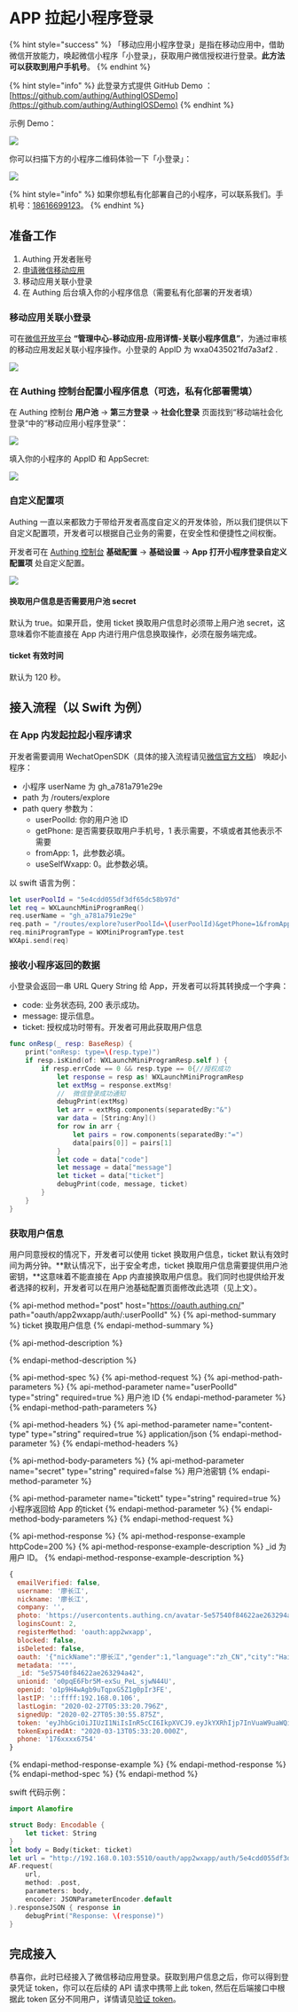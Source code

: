 # APP 拉起小程序登录

{% hint style="success" %}
「移动应用小程序登录」是指在移动应用中，借助微信开放能力，唤起微信小程序「小登录」，获取用户微信授权进行登录。**此方法可以获取到用户手机号**。
{% endhint %}

{% hint style="info" %}
此登录方式提供 GitHub Demo ：[https://github.com/authing/AuthingIOSDemo](https://github.com/authing/AuthingIOSDemo)
{% endhint %}

示例 Demo：

![](../../.gitbook/assets/2.gif)

你可以扫描下方的小程序二维码体验一下「小登录」：

![](../../.gitbook/assets/image%20%28334%29.png)



{% hint style="info" %}
如果你想私有化部署自己的小程序，可以联系我们。手机号：[18616699123](tel:18616699123)。
{% endhint %}

## 准备工作

1. Authing 开发者账号
2. [申请微信移动应用](https://open.weixin.qq.com/cgi-bin/frame?t=home/app_tmpl&lang=zh_CN)
3. 移动应用关联小登录
4. 在 Authing 后台填入你的小程序信息（需要私有化部署的开发者填）

### 移动应用关联小登录

可在[微信开放平台](https://open.weixin.qq.com/) **“管理中心-移动应用-应用详情-关联小程序信息”**，为通过审核的移动应用发起关联小程序操作。小登录的 AppID 为 wxa0435021fd7a3af2 .

![](../../.gitbook/assets/image%20%28363%29.png)

### 在 Authing 控制台配置小程序信息（可选，私有化部署需填）

在 Authing 控制台 **用户池** -&gt; **第三方登录** -&gt; **社会化登录** 页面找到“移动端社会化登录“中的“移动应用小程序登录“：

![](../../.gitbook/assets/image%20%2824%29.png)

填入你的小程序的 AppID 和 AppSecret:

![](../../.gitbook/assets/image%20%28181%29.png)

### 自定义配置项

Authing 一直以来都致力于带给开发者高度自定义的开发体验，所以我们提供以下自定义配置项，开发者可以根据自己业务的需要，在安全性和便捷性之间权衡。

开发者可在 [Authing 控制台](https://authing.cn/dashboard) **基础配置** -&gt; **基础设置** -&gt; **App 打开小程序登录自定义配置项** 处自定义配置。

![](../../.gitbook/assets/image%20%28489%29.png)

#### 换取用户信息是否需要用户池 secret

默认为 true。如果开启，使用 ticket 换取用户信息时必须带上用户池 secret，这意味着你不能直接在 App 内进行用户信息换取操作，必须在服务端完成。

#### ticket 有效时间

默认为 120 秒。

## 接入流程（以 Swift 为例）

### 在 App 内发起拉起小程序请求

开发者需要调用 WechatOpenSDK（具体的接入流程请见[微信官方文档](https://developers.weixin.qq.com/doc/oplatform/Mobile_App/Access_Guide/iOS.html)） 唤起小程序：

* 小程序 userName 为 gh\_a781a791e29e
* path 为 /routers/explore
* path query 参数为：
  * userPoolId: 你的用户池 ID
  * getPhone: 是否需要获取用户手机号，1 表示需要，不填或者其他表示不需要
  * fromApp: 1，此参数必填。
  * useSelfWxapp: 0。此参数必填。

以 swift 语言为例：

```swift
let userPoolId = "5e4cdd055df3df65dc58b97d"
let req = WXLaunchMiniProgramReq()
req.userName = "gh_a781a791e29e"
req.path = "/routes/explore?userPoolId=\(userPoolId)&getPhone=1&fromApp=1&useSelfWxapp=0"
req.miniProgramType = WXMiniProgramType.test
WXApi.send(req)
```

### 接收小程序返回的数据

小登录会返回一串 URL Query String 给 App，开发者可以将其转换成一个字典：

* code: 业务状态码, 200 表示成功。
* message: 提示信息。
* ticket: 授权成功时带有。开发者可用此获取用户信息

```swift
func onResp(_ resp: BaseResp) {
    print("onResp: type=\(resp.type)")
    if resp.isKind(of: WXLaunchMiniProgramResp.self ) {
        if resp.errCode == 0 && resp.type == 0{//授权成功
            let response = resp as! WXLaunchMiniProgramResp
            let extMsg = response.extMsg!
            //  微信登录成功通知
            debugPrint(extMsg)
            let arr = extMsg.components(separatedBy:"&")
            var data = [String:Any]()
            for row in arr {
                let pairs = row.components(separatedBy:"=")
                data[pairs[0]] = pairs[1]
            }
            let code = data["code"]
            let message = data["message"]
            let ticket = data["ticket"]
            debugPrint(code, message, ticket)
        }
    }
}
```

### 获取用户信息

用户同意授权的情况下，开发者可以使用 ticket 换取用户信息，ticket 默认有效时间为两分钟。**默认情况下，出于安全考虑，ticket 换取用户信息需要提供用户池密钥，**这意味着不能直接在 App 内直接换取用户信息。我们同时也提供给开发者选择的权利，开发者可以在用户池基础配置页面修改此选项（见上文）。

{% api-method method="post" host="https://oauth.authing.cn/" path="oauth/app2wxapp/auth/:userPoolId" %}
{% api-method-summary %}
 ticket 换取用户信息
{% endapi-method-summary %}

{% api-method-description %}

{% endapi-method-description %}

{% api-method-spec %}
{% api-method-request %}
{% api-method-path-parameters %}
{% api-method-parameter name="userPoolId" type="string" required=true %}
用户池 ID
{% endapi-method-parameter %}
{% endapi-method-path-parameters %}

{% api-method-headers %}
{% api-method-parameter name="content-type" type="string" required=true %}
application/json
{% endapi-method-parameter %}
{% endapi-method-headers %}

{% api-method-body-parameters %}
{% api-method-parameter name="secret" type="string" required=false %}
用户池密钥
{% endapi-method-parameter %}

{% api-method-parameter name="tickett" type="string" required=true %}
小程序返回给 App 的ticket
{% endapi-method-parameter %}
{% endapi-method-body-parameters %}
{% endapi-method-request %}

{% api-method-response %}
{% api-method-response-example httpCode=200 %}
{% api-method-response-example-description %}
\_id 为用户 ID。
{% endapi-method-response-example-description %}

```javascript
{
  emailVerified: false,
  username: '廖长江',
  nickname: '廖长江',
  company: '',
  photo: 'https://usercontents.authing.cn/avatar-5e57540f84622ae263294a42-1582781455906',
  loginsCount: 2,
  registerMethod: 'oauth:app2wxapp',
  blocked: false,
  isDeleted: false,
  oauth: '{"nickName":"廖长江","gender":1,"language":"zh_CN","city":"Haidian","province":"Beijing","country":"China","avatarUrl":"https://wx.qlogo.cn/mmopen/vi_32/8INxh2bxDMiaU05jLqvWBszALu2u8Qw4iaxV58v4fERaDWV8yunE7icNiahJdxkOCNfGosqXcQ2SyScAcdyibv8uWWQ/132","phone":"17670416754","openid":"o1p9H4wAgb9uTqpxG5Z1g0pIr3FE","unionid":"o0pqE6Fbr5M-exSu_PeL_sjwN44U"}',
  metadata: '""',
  _id: "5e57540f84622ae263294a42",
  unionid: 'o0pqE6Fbr5M-exSu_PeL_sjwN44U',
  openid: 'o1p9H4wAgb9uTqpxG5Z1g0pIr3FE',
  lastIP: '::ffff:192.168.0.106',
  lastLogin: "2020-02-27T05:33:20.796Z",
  signedUp: "2020-02-27T05:30:55.875Z",
  token: 'eyJhbGciOiJIUzI1NiIsInR5cCI6IkpXVCJ9.eyJkYXRhIjp7InVuaW9uaWQiOiJvMHBxRTZGYnI1TS1leFN1X1BlTF9zandONDRVIiwiaWQiOiI1ZTU3NTQwZjg0NjIyYWUyNjMyOTRhNDIiLCJjbGllbnRJZCI6IjVlNGNkZDA1NWRmM2RmNjVkYzU4Yjk3ZCJ9LCJpYXQiOjE1ODI3ODE2MDAsImV4cCI6MTU4NDA3NzYwMH0.pd7HJu5Ft8uytxIy4VgHdQiaAKuo96P_LcABFwM7OPI',
  tokenExpiredAt: "2020-03-13T05:33:20.000Z",
  phone: '176xxxx6754'
}
```
{% endapi-method-response-example %}
{% endapi-method-response %}
{% endapi-method-spec %}
{% endapi-method %}

swift 代码示例：

```swift
import Alamofire

struct Body: Encodable {
    let ticket: String
}
let body = Body(ticket: ticket)
let url = "http://192.168.0.103:5510/oauth/app2wxapp/auth/5e4cdd055df3df65dc58b97d?ticket=\(ticket)"
AF.request(
    url,
    method: .post,
    parameters: body,
    encoder: JSONParameterEncoder.default
).responseJSON { response in
    debugPrint("Response: \(response)")
}
```

## 完成接入

恭喜你，此时已经接入了微信移动应用登录。获取到用户信息之后，你可以得到登录凭证 token，你可以在后续的 API 请求中携带上此 token, 然后在后端接口中根据此 token 区分不同用户，详情请见[验证 token](../../advanced/verify-jwt-token.md#yan-zheng-authing-qian-fa-de-token)。



